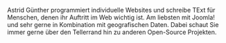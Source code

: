 Astrid Günther programmiert individuelle Websites und schreibe TExt für Menschen, denen ihr Auftritt im Web wichtig ist. Am liebsten mit Joomla! und sehr gerne in Kombination mit geografischen Daten. Dabei schaut Sie immer gerne über den Tellerrand hin zu anderen Open-Source Projekten.
